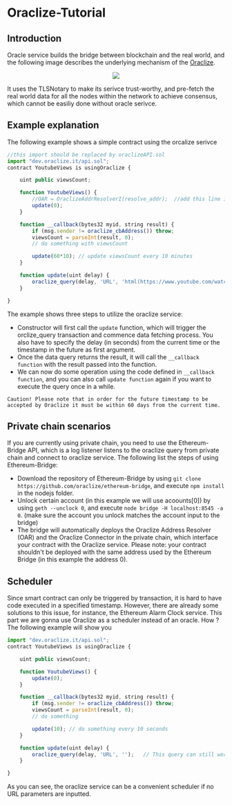 # Oraclize-Tutorial
## Introduction
Oracle service builds the bridge between blockchain and the real world, and the following image describes the underlying mechanism of the [Oraclize](http://www.oraclize.it/).

<p align=center>
<img src="https://docs.oraclize.it/images/flowchart.png">
</p>

It uses the TLSNotary to make its serivce trust-worthy, and pre-fetch the real world data for all the nodes within the network to achieve consensus, which cannot be easiliy done without oracle serivce.

## Example explanation
The following example shows a simple contract using the orcalize serivce

```javascript
//this import should be replaced by oraclizeAPI.sol
import "dev.oraclize.it/api.sol";
contract YoutubeViews is usingOraclize {

    uint public viewsCount;

    function YoutubeViews() {
        //OAR = OraclizeAddrResolverI(resolve_addr);  //add this line if you are using Oraclize in private chain environment
        update(0);
    }

    function __callback(bytes32 myid, string result) {
        if (msg.sender != oraclize_cbAddress()) throw;
        viewsCount = parseInt(result, 0);
        // do something with viewsCount

        update(60*10); // update viewsCount every 10 minutes
    }

    function update(uint delay) {
        oraclize_query(delay, 'URL', 'html(https://www.youtube.com/watch?v=9bZkp7q19f0).xpath(//*[contains(@class, "watch-view-count")]/text())');
    }

}
```
The example shows three steps to utilize the oraclize service:
+ Constructor will first call the `update` function, which will trigger the orclize_query transaction and commence data fetching process. You also have to specify the delay (in seconds) from the current time or the timestamp in the future as first argument.
+ Once the data query returns the result, it will call the `__callback function` with the result passed into the function.
+ We can now do some operation using the code defined in `__callback function`, and you can also call `update function` again if you want to execute the query once in a while.

``Caution! Please note that in order for the future timestamp to be accepted by Oraclize it must be within 60 days from the current time. ``

## Private chain scenarios
If you are currently using private chain, you need to use the Ethereum-Bridge API, which is a log listener listens to the oraclize query from private chain and connect to oraclize service. The following list the steps of using Ethereum-Bridge:
+ Download the repository of Ethereum-Bridge by using `git clone https://github.com/oraclize/ethereum-bridge`, and execute `npm install` in the nodejs folder.
+ Unlock certain account (in this example we will use acoounts[0]) by using `geth --unclock 0`, and execute `node bridge -H localhost:8545 -a 0`. (make sure the account you unlock matches the account input to the bridge)
+ The bridge will automatically deploys the Oraclize Address Resolver (OAR) and the Oraclize Connector in the private chain, which interface your contract with the Oraclize service. Please note: your contract shouldn't be deployed with the same address used by the Ethereum Bridge (in this example the address 0).

## Scheduler
Since smart contract can only be triggered by transaction, it is hard to have code executed in a specified timestamp. However, there are already some solutions to this issue, for instance, the Ethereum Alarm Clock service.
This part we are gonna use Oraclize as a scheduler instead of an oracle. How ? The following example will show you
```javascript
import "dev.oraclize.it/api.sol";
contract YoutubeViews is usingOraclize {

    uint public viewsCount;

    function YoutubeViews() {
        update(0);
    }

    function __callback(bytes32 myid, string result) {
        if (msg.sender != oraclize_cbAddress()) throw;
        viewsCount = parseInt(result, 0);
        // do something 

        update(10); // do something every 10 seconds
    }

    function update(uint delay) {
        oraclize_query(delay, 'URL', '');   // This query can still work without the URL parameters
    }

}
```
As you can see, the oraclize service can be a convenient scheduler if no URL parameters are inputted. 
